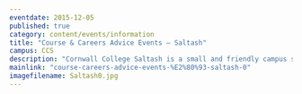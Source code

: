 ```yaml
---
eventdate: 2015-12-05
published: true
category: content/events/information
title: "Course & Careers Advice Events – Saltash"
campus: CCS
description: "Cornwall College Saltash is a small and friendly campus sat in a suburban location, perfect if..."
mainlink: "course-careers-advice-events-%E2%80%93-saltash-0"
imagefilename: Saltash0.jpg
---
```

